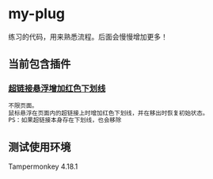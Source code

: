 # my-plug
练习的代码，用来熟悉流程。后面会慢慢增加更多！
## 当前包含插件
### [超链接悬浮增加红色下划线](https://github.com/linghu-zhe/my-plug.git)
```bash
不限页面。
鼠标悬浮在页面内的超链接上时增加红色下划线，并在移出时恢复初始状态。
PS：如果超链接本身存在下划线，也会移除
```
## 测试使用环境
Tampermonkey 4.18.1
